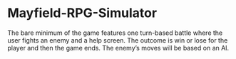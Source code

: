 # Mayfield-RPG-Simulator
The bare minimum of the game features one turn-based battle where the user fights an enemy and a help screen. The outcome is win or lose for the player and then the game ends. The enemy’s moves will be based on an AI.
